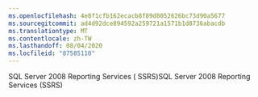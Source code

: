 ```yaml
---
ms.openlocfilehash: 4e8f1cfb162ecacb8f89d8052626bc73d90a5677
ms.sourcegitcommit: ad4d92dce894592a259721a1571b1d8736abacdb
ms.translationtype: MT
ms.contentlocale: zh-TW
ms.lasthandoff: 08/04/2020
ms.locfileid: "87585110"
---
```

<span data-ttu-id="55e4d-101">SQL Server 2008 Reporting Services \( SSRS\)</span><span class="sxs-lookup"><span data-stu-id="55e4d-101">SQL Server 2008 Reporting Services \(SSRS\)</span></span>
